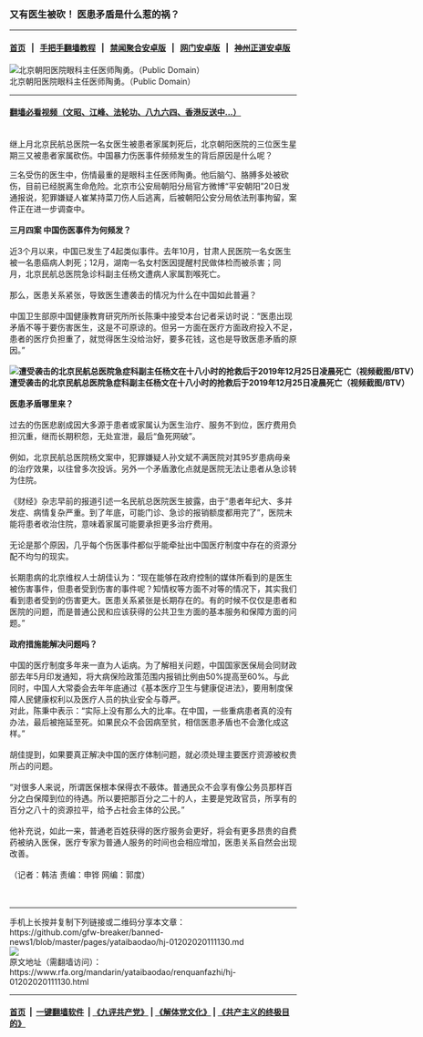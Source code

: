 ### 又有医生被砍！ 医患矛盾是什么惹的祸？
------------------------

#### [首页](https://github.com/gfw-breaker/banned-news1/blob/master/README.md) &nbsp;&nbsp;|&nbsp;&nbsp; [手把手翻墙教程](https://github.com/gfw-breaker/guides/wiki) &nbsp;&nbsp;|&nbsp;&nbsp; [禁闻聚合安卓版](https://github.com/gfw-breaker/bn-android) &nbsp;&nbsp;|&nbsp;&nbsp; [网门安卓版](https://github.com/oGate2/oGate) &nbsp;&nbsp;|&nbsp;&nbsp; [神州正道安卓版](https://github.com/SzzdOgate/update) 



<div id="headerimg">
 <img alt="北京朝阳医院眼科主任医师陶勇。（Public Domain）
" src="https://www.rfa.org/mandarin/yataibaodao/renquanfazhi/hj-01202020111130.html/30934717-C8D4-4839-9FFA-03A4EED59C73.jpeg.jpg/@@images/3724a60f-2a6d-491b-aba8-b28b1e304cd2.jpeg" title="北京朝阳医院眼科主任医师陶勇。（Public Domain）
"/>
 <div id="headerimgcontents">
  <div id="headerimgcaption">
   <span>
    北京朝阳医院眼科主任医师陶勇。（Public Domain）
   </span>
   <!-- zoomattribute -->
  </div>
  <!-- headerimgcaption -->
 </div>
 <!-- headerimagecontents -->
</div>

<hr/>


#### [翻墙必看视频（文昭、江峰、法轮功、八九六四、香港反送中...）](http://167.172.214.107/home.html)

<div id="storytext">
 <div>
  <div class="slot_header">
  </div>
 </div>
 <p>
  <br/>
  继上月北京民航总医院一名女医生被患者家属刺死后，北京朝阳医院的三位医生星期三又被患者家属砍伤。中国暴力伤医事件频频发生的背后原因是什么呢？
 </p>
 <div>
 </div>
 <div>
  三名受伤的医生中，伤情最重的是眼科主任医师陶勇。他后脑勺、胳膊多处被砍伤，目前已经脱离生命危险。北京市公安局朝阳分局官方微博“平安朝阳”20日发通报说，犯罪嫌疑人崔某持菜刀伤人后逃离，后被朝阳公安分局依法刑事拘留，案件正在进一步调查中。
  <br/>
  <br/>
  <b>
   三月四案 中国伤医事件为何频发？
  </b>
  <br/>
  <br/>
  近3个月以来，中国已发生了4起类似事件。去年10月，甘肃人民医院一名女医生被一名患癌病人刺死；12月，湖南一名女村医因提醒村民做体检而被杀害；同月，北京民航总医院急诊科副主任杨文遭病人家属割喉死亡。
  <br/>
  <br/>
  那么，医患关系紧张，导致医生遭袭击的情况为什么在中国如此普遍？
  <br/>
  <br/>
  中国卫生部原中国健康教育研究所所长陈秉中接受本台记者采访时说：“医患出现矛盾不等于要伤害医生，这是不可原谅的。但另一方面在医疗方面政府投入不足，患者的医疗负担重了，就觉得医生没给治好，要多花钱，这也是导致医患矛盾的原因。”
 </div>
 <div>
  <br/>
  <b>
   <div class="image-inline captioned" style="width:1500px;">
    <div style="width:1500px;">
     <img alt="遭受袭击的北京民航总医院急症科副主任杨文在十八小时的抢救后于2019年12月25日凌晨死亡（视频截图/BTV）" src="https://www.rfa.org/mandarin/yataibaodao/renquanfazhi/rc-12302019110307.html/yt1230d.jpg" title="遭受袭击的北京民航总医院急症科副主任杨文在十八小时的抢救后于2019年12月25日凌晨死亡（视频截图/BTV）"/>
    </div>
    <div class="image-caption">
     <span style="width:1500px;">
      遭受袭击的北京民航总医院急症科副主任杨文在十八小时的抢救后于2019年12月25日凌晨死亡（视频截图/BTV）
     </span>
     <span class="copyright">
     </span>
    </div>
   </div>
   <br/>
  </b>
 </div>
 <div>
  <b>
   医患矛盾哪里来？
  </b>
  <br/>
  <br/>
  过去的伤医悲剧成因大多源于患者或家属认为医生治疗、服务不到位，医疗费用负担沉重，继而长期积怨，无处宣泄，最后“鱼死网破”。
  <br/>
  <br/>
  例如，北京民航总医院杨文案中，犯罪嫌疑人孙文斌不满医院对其95岁患病母亲的治疗效果，以往曾多次投诉。另外一个矛盾激化点就是医院无法让患者从急诊转为住院。
  <br/>
  <br/>
  《财经》杂志早前的报道引述一名民航总医院医生披露，由于“患者年纪大、多并发症、病情复杂严重。到了年底，可能门诊、急诊的报销额度都用完了”，医院未能将患者收治住院，意味着家属可能要承担更多治疗费用。
  <br/>
  <br/>
  无论是那个原因，几乎每个伤医事件都似乎能牵扯出中国医疗制度中存在的资源分配不均匀的现实。
  <br/>
  <br/>
  长期患病的北京维权人士胡佳认为：“现在能够在政府控制的媒体所看到的是医生被伤害事件，但患者受到伤害的事件呢？知情权等方面不对等的情况下，其实我们看到患者受到的伤害更大。医患关系紧张是长期存在的。有的时候不仅仅是患者和医院的问题，而是普通公民和应该获得的公共卫生方面的基本服务和保障方面的问题。”
  <br/>
  <br/>
  <b>
   政府措施能解决问题吗？
  </b>
  <br/>
  <br/>
  中国的医疗制度多年来一直为人诟病。为了解相关问题，中国国家医保局会同财政部去年5月印发通知，将大病保险政策范围内报销比例由50%提高至60%。与此同时，中国人大常委会去年年底通过《基本医疗卫生与健康促进法》，要用制度保障人民健康权利以及医疗人员的执业安全与尊严。
  <br/>
  对此，陈秉中表示：“实际上没有那么大的比率。在中国，一些重病患者真的没有办法，最后被拖延至死。如果民众不会因病至贫，相信医患矛盾也不会激化成这样。”
  <br/>
  <br/>
  胡佳提到，如果要真正解决中国的医疗体制问题，就必须处理主要医疗资源被权贵所占的问题。
  <br/>
  <br/>
  “对很多人来说，所谓医保根本保得衣不蔽体。普通民众不会享有像公务员那样百分之白保障到位的待遇。所以要把那百分之二十的人，主要是党政官员，所享有的百分之八十的资源拉平，给予占社会主体的公民。”
  <br/>
  <br/>
  他补充说，如此一来，普通老百姓获得的医疗服务会更好，将会有更多昂贵的自费药被纳入医保，医疗专家为普通人服务的时间也会相应增加，医患关系自然会出现改善。
  <br/>
  <br/>
  （记者：韩洁 责编：申铧 网编：郭度）
  <br/>
  <br/>
  <br/>
 </div>
</div>

<hr/>
手机上长按并复制下列链接或二维码分享本文章：<br/>
https://github.com/gfw-breaker/banned-news1/blob/master/pages/yataibaodao/hj-01202020111130.md <br/>
<a href='https://github.com/gfw-breaker/banned-news1/blob/master/pages/yataibaodao/hj-01202020111130.md'><img src='https://github.com/gfw-breaker/banned-news1/blob/master/pages/yataibaodao/hj-01202020111130.md.png'/></a> <br/>
原文地址（需翻墙访问）：https://www.rfa.org/mandarin/yataibaodao/renquanfazhi/hj-01202020111130.html


------------------------
#### [首页](https://github.com/gfw-breaker/banned-news1/blob/master/README.md) &nbsp;|&nbsp; [一键翻墙软件](https://github.com/gfw-breaker/nogfw/blob/master/README.md) &nbsp;| [《九评共产党》](https://github.com/gfw-breaker/9ping.md/blob/master/README.md#九评之一评共产党是什么) | [《解体党文化》](https://github.com/gfw-breaker/jtdwh.md/blob/master/README.md) | [《共产主义的终极目的》](https://github.com/gfw-breaker/gczydzjmd.md/blob/master/README.md)


<img src='http://gfw-breaker.win/banned-news/pages/yataibaodao/hj-01202020111130.md' width='0px' height='0px'/>